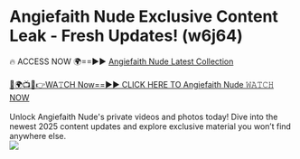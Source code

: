 # Angiefaith Nude Exclusive Content Leak - Fresh Updates! (w6j64)

🔥 ACCESS NOW 🌍==►► <a href="https://tinyurl.com/yc657z5k" rel="nofollow">Angiefaith Nude Latest Collection</a>
<br><br>
[🔴🌍📺📱👉WA𝚃CH Now==►► CLICK HERE TO Angiefaith Nude 𝚆𝙰𝚃𝙲𝙷 NOW](https://tinyurl.com/yc657z5k)
<br><br>
Unlock Angiefaith Nude's private videos and photos today! Dive into the newest 2025 content updates and explore exclusive material you won’t find anywhere else.
<br>
<a href="https://tinyurl.com/yc657z5k" rel="nofollow" data-target="animated-image.originalLink"><img src="https://camo.githubusercontent.com/8a4f000d20f83aca3bf7ec5f350d767afa0574a8a352519fd8cfa583a6f93a33/68747470733a2f2f692e696d6775722e636f6d2f644a486b345a712e676966" data-canonical-src="https://i.imgur.com/dJHk4Zq.gif" style="max-width: 100%; display: inline-block;" data-target="animated-image.originalImage"></a>
<br>
